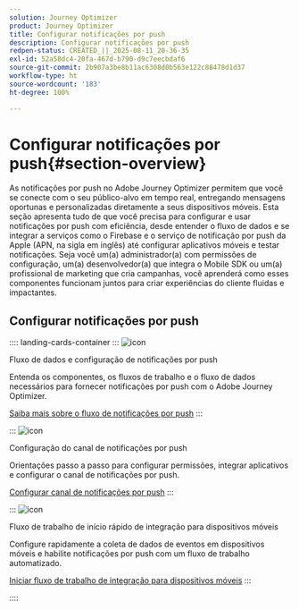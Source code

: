 ```yaml
---
solution: Journey Optimizer
product: Journey Optimizer
title: Configurar notificações por push
description: Configurar notificações por push
redpen-status: CREATED_||_2025-08-11_20-36-35
exl-id: 52a58dc4-20fa-467d-b790-d9c7eecbdaf6
source-git-commit: 2b907a3be8b11ac6308d0b563e122c88478d1d37
workflow-type: ht
source-wordcount: '183'
ht-degree: 100%

---
```


# Configurar notificações por push{#section-overview}

As notificações por push no Adobe Journey Optimizer permitem que você se conecte com o seu público-alvo em tempo real, entregando mensagens oportunas e personalizadas diretamente a seus dispositivos móveis. Esta seção apresenta tudo de que você precisa para configurar e usar notificações por push com eficiência, desde entender o fluxo de dados e se integrar a serviços como o Firebase e o serviço de notificação por push da Apple (APN, na sigla em inglês) até configurar aplicativos móveis e testar notificações. Seja você um(a) administrador(a) com permissões de configuração, um(a) desenvolvedor(a) que integra o Mobile SDK ou um(a) profissional de marketing que cria campanhas, você aprenderá como esses componentes funcionam juntos para criar experiências do cliente fluidas e impactantes.

## Configurar notificações por push

:::: landing-cards-container
:::
![icon](https://cdn.experienceleague.adobe.com/icons/puzzle-piece.svg?lang=pt-BR)

Fluxo de dados e configuração de notificações por push

Entenda os componentes, os fluxos de trabalho e o fluxo de dados necessários para fornecer notificações por push com o Adobe Journey Optimizer.

[Saiba mais sobre o fluxo de notificações por push](../using/push/push-gs.md)
:::

:::
![icon](https://cdn.experienceleague.adobe.com/icons/gear.svg?lang=pt-BR)

Configuração do canal de notificações por push

Orientações passo a passo para configurar permissões, integrar aplicativos e configurar o canal de notificações por push.

[Configurar canal de notificações por push](../using/push/push-configuration.md)
:::

:::
![icon](https://cdn.experienceleague.adobe.com/icons/circle-play.svg?lang=pt-BR)

Fluxo de trabalho de início rápido de integração para dispositivos móveis

Configure rapidamente a coleta de dados de eventos em dispositivos móveis e habilite notificações por push com um fluxo de trabalho automatizado.

[Iniciar fluxo de trabalho de integração para dispositivos móveis](../using/push/mobile-onboarding-wf.md)
:::

::::
